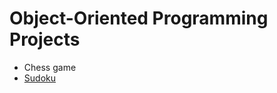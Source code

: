 # Object-Oriented Programming Projects 

- Chess game 
- [Sudoku](https://github.com/arashMirhosseini/oop_projects/tree/master/sudoku)
